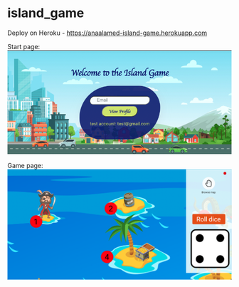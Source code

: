 # island_game

Deploy on Heroku - https://anaalamed-island-game.herokuapp.com

Start page:  
![alt text](https://github.com/anaalamed/island_game/blob/main/client/public/images/start.png?raw=true) 

Game page: 
![alt text](https://github.com/anaalamed/island_game/blob/main/client/public/images/game.png?raw=true) 


